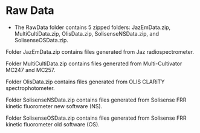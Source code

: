 # Raw Data


- The RawData folder contains 5 zipped folders: JazEmData.zip, MultiCultiData.zip, OlisData.zip, SolisenseNSData.zip, and SolisenseOSData.zip.

Folder JazEmData.zip contains files generated from Jaz radiospectrometer.

Folder MultiCultiData.zip contains files generated from Multi-Cultivator MC247 and MC257.

Folder OlisData.zip contains files generated from OLIS CLARiTY spectrophotometer.

Folder SolisenseNSData.zip contains files generated from Solisense FRR kinetic fluorometer new software (NS).

Folder SolisenseOSData.zip contains files generated from Solisense FRR kinetic fluorometer old software (OS).
